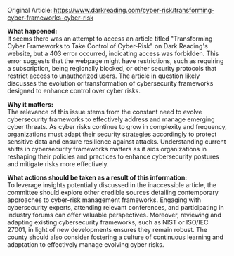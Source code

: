 Original Article: https://www.darkreading.com/cyber-risk/transforming-cyber-frameworks-cyber-risk

**What happened:**  
It seems there was an attempt to access an article titled "Transforming Cyber Frameworks to Take Control of Cyber-Risk" on Dark Reading's website, but a 403 error occurred, indicating access was forbidden. This error suggests that the webpage might have restrictions, such as requiring a subscription, being regionally blocked, or other security protocols that restrict access to unauthorized users. The article in question likely discusses the evolution or transformation of cybersecurity frameworks designed to enhance control over cyber risks.

**Why it matters:**  
The relevance of this issue stems from the constant need to evolve cybersecurity frameworks to effectively address and manage emerging cyber threats. As cyber risks continue to grow in complexity and frequency, organizations must adapt their security strategies accordingly to protect sensitive data and ensure resilience against attacks. Understanding current shifts in cybersecurity frameworks matters as it aids organizations in reshaping their policies and practices to enhance cybersecurity postures and mitigate risks more effectively.

**What actions should be taken as a result of this information:**  
To leverage insights potentially discussed in the inaccessible article, the committee should explore other credible sources detailing contemporary approaches to cyber-risk management frameworks. Engaging with cybersecurity experts, attending relevant conferences, and participating in industry forums can offer valuable perspectives. Moreover, reviewing and adapting existing cybersecurity frameworks, such as NIST or ISO/IEC 27001, in light of new developments ensures they remain robust. The county should also consider fostering a culture of continuous learning and adaptation to effectively manage evolving cyber risks.